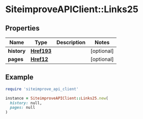 # SiteimproveAPIClient::Links25

## Properties

| Name | Type | Description | Notes |
| ---- | ---- | ----------- | ----- |
| **history** | [**Href193**](Href193.md) |  | [optional] |
| **pages** | [**Href12**](Href12.md) |  | [optional] |

## Example

```ruby
require 'siteimprove_api_client'

instance = SiteimproveAPIClient::Links25.new(
  history: null,
  pages: null
)
```

